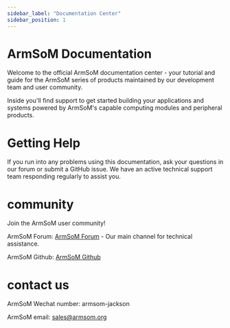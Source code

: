```yaml
---
sidebar_label: "Documentation Center"
sidebar_position: 1
---
```


# ArmSoM Documentation

Welcome to the official ArmSoM documentation center - your tutorial and guide for the ArmSoM series of products maintained by our development team and user community.

Inside you'll find support to get started building your applications and systems powered by ArmSoM's capable computing modules and peripheral products.

# Getting Help

If you run into any problems using this documentation, ask your questions in our forum or submit a GitHub issue. We have an active technical support team responding regularly to assist you.

# community

Join the ArmSoM user community!

ArmSoM Forum: [ArmSoM Forum](http://forum.armsom.org/) - Our main channel for technical assistance.

ArmSoM Github: [ArmSoM Github](https://github.com/armsom)

# contact us

ArmSoM Wechat number: armsom-jackson 

ArmSoM email: sales@armsom.org